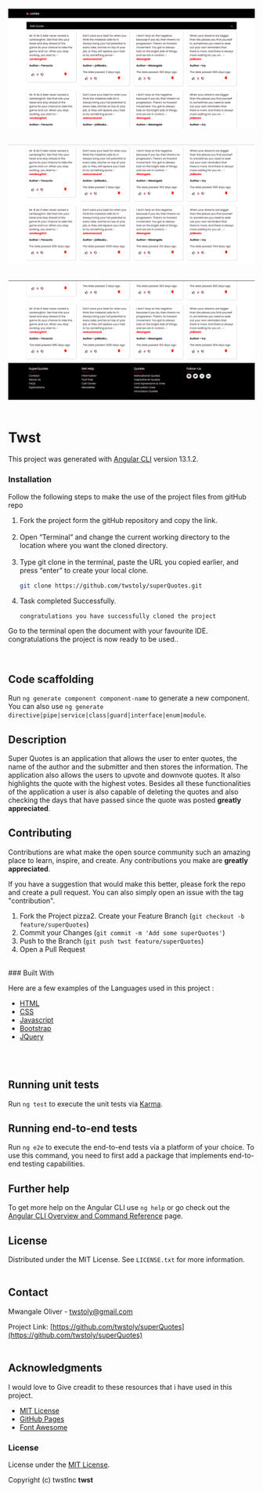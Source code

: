 ![Alt text](src/assets/image6.png?=true "navigation")
<br>
<br>

![Alt text](src/assets/image4.png?=true "cards")
<br>
<br>

![Alt text](src/assets/image5.png?=true "footer")
<br>
<br>

# Twst

This project was generated with [Angular CLI](https://github.com/angular/angular-cli) version 13.1.2.


### Installation
Follow the following steps to make the use of the project files from gitHub repo

1. Fork the project form the gitHub repository and copy the link.<br><br>
1. Open “Terminal” and change the current working directory to the location where you want the cloned directory. <br><br>
2. Type git clone in the terminal, paste the URL you copied earlier, and press “enter” to create your local clone.
   ```sh
   git clone https://github.com/twstoly/superQuotes.git
   ```
3. Task completed Successfully.
   ```sh
   congratulations you have successfully cloned the project
   ```

Go to the terminal
open the document with your favourite IDE.
congratulations the project is now ready to be used..

<br>

## Code scaffolding

Run `ng generate component component-name` to generate a new component. You can also use `ng generate directive|pipe|service|class|guard|interface|enum|module`.


## Description

Super Quotes is an application that allows the user to enter quotes, the name of the author and the submitter and then stores the information. The application also allows the users to upvote and downvote quotes. It also highlights the quote with the highest votes. Besides all these functionalities of the application a user is also capable of deleting the quotes and also checking the days that have passed since the quote was posted **greatly appreciated**.

<!-- CONTRIBUTING -->
## Contributing

Contributions are what make the open source community such an amazing place to learn, inspire, and create. Any contributions you make are **greatly appreciated**.

If you have a suggestion that would make this better, please fork the repo and create a pull request. You can also simply open an issue with the tag "contribution".

1. Fork the Project
pizza2. Create your Feature Branch (`git checkout -b feature/superQuotes`)
3. Commit your Changes (`git commit -m 'Add some superQuotes'`)
4. Push to the Branch (`git push twst feature/superQuotes`)
5. Open a Pull Request

<br>
### Built With

Here are a few examples of the Languages used in this project :

* [HTML](https://devdocs.io/html/)
* [CSS](https://developer.mozilla.org/en-US/docs/Web/CSS)
* [Javascript](https://developer.mozilla.org/en-US/docs/Web/JavaScript)
* [Bootstrap](https://getbootstrap.com)
* [JQuery](https://jquery.com)
<br>
<br>

## Running unit tests

Run `ng test` to execute the unit tests via [Karma](https://karma-runner.github.io).

## Running end-to-end tests

Run `ng e2e` to execute the end-to-end tests via a platform of your choice. To use this command, you need to first add a package that implements end-to-end testing capabilities.

## Further help

To get more help on the Angular CLI use `ng help` or go check out the [Angular CLI Overview and Command Reference](https://angular.io/cli) page.

<!-- LICENSE -->
## License

Distributed under the MIT License. See `LICENSE.txt` for more information.<br> <br>

<!-- CONTACT -->
## Contact

Mwangale Oliver - twstoly@gmail.com

Project Link: [https://github.com/twstoly/superQuotes](https://github.com/twstoly/superQuotes)
<br>
<br>

<!-- ACKNOWLEDGMENTS -->
## Acknowledgments
I would love to Give creadit to these resources that i have used in this project.

* [MIT License](https://choosealicense.com/licenses/mit/)
* [GitHub Pages](https://pages.github.com)
* [Font Awesome](https://fontawesome.com)

### License
License under the [MIT License](LICENSE).

Copyright (c) twstInc **twst**
